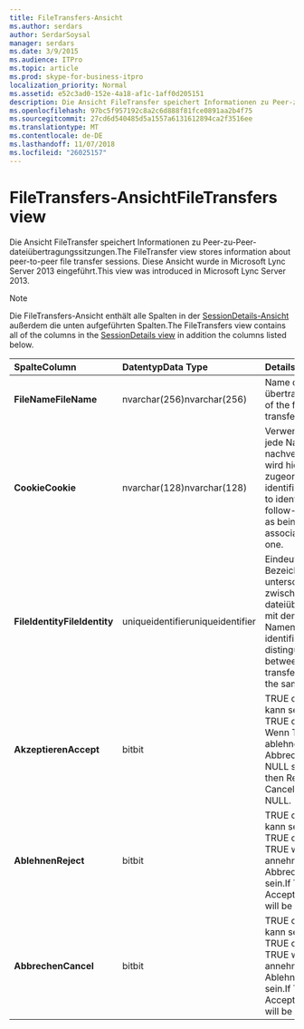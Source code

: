 ```yaml
---
title: FileTransfers-Ansicht
ms.author: serdars
author: SerdarSoysal
manager: serdars
ms.date: 3/9/2015
ms.audience: ITPro
ms.topic: article
ms.prod: skype-for-business-itpro
localization_priority: Normal
ms.assetid: e52c3ad0-152e-4a18-af1c-1aff0d205151
description: Die Ansicht FileTransfer speichert Informationen zu Peer-zu-Peer-dateiübertragungssitzungen. Diese Ansicht wurde in Microsoft Lync Server 2013 eingeführt.
ms.openlocfilehash: 97bc5f957192c8a2c6d888f81fce0891aa2b4f75
ms.sourcegitcommit: 27cd6d540485d5a1557a6131612894ca2f3516ee
ms.translationtype: MT
ms.contentlocale: de-DE
ms.lasthandoff: 11/07/2018
ms.locfileid: "26025157"
---
```

# <a name="filetransfers-view"></a><span data-ttu-id="c3797-104">FileTransfers-Ansicht</span><span class="sxs-lookup"><span data-stu-id="c3797-104">FileTransfers view</span></span>
 
<span data-ttu-id="c3797-105">Die Ansicht FileTransfer speichert Informationen zu Peer-zu-Peer-dateiübertragungssitzungen.</span><span class="sxs-lookup"><span data-stu-id="c3797-105">The FileTransfer view stores information about peer-to-peer file transfer sessions.</span></span> <span data-ttu-id="c3797-106">Diese Ansicht wurde in Microsoft Lync Server 2013 eingeführt.</span><span class="sxs-lookup"><span data-stu-id="c3797-106">This view was introduced in Microsoft Lync Server 2013.</span></span>
  
> [!NOTE]
> <span data-ttu-id="c3797-107">Die FileTransfers-Ansicht enthält alle Spalten in der [SessionDetails-Ansicht](sessiondetails-0.md) außerdem die unten aufgeführten Spalten.</span><span class="sxs-lookup"><span data-stu-id="c3797-107">The FileTransfers view contains all of the columns in the [SessionDetails view](sessiondetails-0.md) in addition the columns listed below.</span></span>
  
|<span data-ttu-id="c3797-108">**Spalte**</span><span class="sxs-lookup"><span data-stu-id="c3797-108">**Column**</span></span>|<span data-ttu-id="c3797-109">**Datentyp**</span><span class="sxs-lookup"><span data-stu-id="c3797-109">**Data Type**</span></span>|<span data-ttu-id="c3797-110">**Details**</span><span class="sxs-lookup"><span data-stu-id="c3797-110">**Details**</span></span>|
|:-----|:-----|:-----|
|<span data-ttu-id="c3797-111">**FileName**</span><span class="sxs-lookup"><span data-stu-id="c3797-111">**FileName**</span></span> <br/> |<span data-ttu-id="c3797-112">nvarchar(256)</span><span class="sxs-lookup"><span data-stu-id="c3797-112">nvarchar(256)</span></span>  <br/> |<span data-ttu-id="c3797-113">Name der Datei übertragen.</span><span class="sxs-lookup"><span data-stu-id="c3797-113">Name of the file transferred.</span></span>  <br/> |
|<span data-ttu-id="c3797-114">**Cookie**</span><span class="sxs-lookup"><span data-stu-id="c3797-114">**Cookie**</span></span> <br/> |<span data-ttu-id="c3797-115">nvarchar(128)</span><span class="sxs-lookup"><span data-stu-id="c3797-115">nvarchar(128)</span></span>  <br/> |<span data-ttu-id="c3797-116">Verwendet, um jede Nachricht zur nachverfolgung als wird hiermit zugeordnet zu identifizieren.</span><span class="sxs-lookup"><span data-stu-id="c3797-116">Used to identify every follow-up message as being associated with this one.</span></span>  <br/> |
|<span data-ttu-id="c3797-117">**FileIdentity**</span><span class="sxs-lookup"><span data-stu-id="c3797-117">**FileIdentity**</span></span> <br/> |<span data-ttu-id="c3797-118">uniqueidentifier</span><span class="sxs-lookup"><span data-stu-id="c3797-118">uniqueidentifier</span></span>  <br/> |<span data-ttu-id="c3797-119">Eindeutiger Bezeichner zum unterscheiden zwischen dateiübertragungen mit demselben Namen.</span><span class="sxs-lookup"><span data-stu-id="c3797-119">Unique identifier to distinguish between file transfers involving the same file name.</span></span>  <br/> |
|<span data-ttu-id="c3797-120">**Akzeptieren**</span><span class="sxs-lookup"><span data-stu-id="c3797-120">**Accept**</span></span> <br/> |<span data-ttu-id="c3797-121">bit</span><span class="sxs-lookup"><span data-stu-id="c3797-121">bit</span></span>  <br/> |<span data-ttu-id="c3797-122">TRUE oder NULL kann sein.</span><span class="sxs-lookup"><span data-stu-id="c3797-122">Can be TRUE or NULL.</span></span> <span data-ttu-id="c3797-123">Wenn TRUE, dann ablehnen, und Abbrechen werden NULL sein.</span><span class="sxs-lookup"><span data-stu-id="c3797-123">If TRUE, then Reject and Cancel will be NULL.</span></span>  <br/> |
|<span data-ttu-id="c3797-124">**Ablehnen**</span><span class="sxs-lookup"><span data-stu-id="c3797-124">**Reject**</span></span> <br/> |<span data-ttu-id="c3797-125">bit</span><span class="sxs-lookup"><span data-stu-id="c3797-125">bit</span></span>  <br/> |<span data-ttu-id="c3797-126">TRUE oder NULL kann sein.</span><span class="sxs-lookup"><span data-stu-id="c3797-126">Can be TRUE or NULL.</span></span> <span data-ttu-id="c3797-127">Bei TRUE wird annehmen und Abbrechen NULL sein.</span><span class="sxs-lookup"><span data-stu-id="c3797-127">If TRUE, then Accept and Cancel will be NULL.</span></span>  <br/> |
|<span data-ttu-id="c3797-128">**Abbrechen**</span><span class="sxs-lookup"><span data-stu-id="c3797-128">**Cancel**</span></span> <br/> |<span data-ttu-id="c3797-129">bit</span><span class="sxs-lookup"><span data-stu-id="c3797-129">bit</span></span>  <br/> |<span data-ttu-id="c3797-130">TRUE oder NULL kann sein.</span><span class="sxs-lookup"><span data-stu-id="c3797-130">Can be TRUE or NULL.</span></span> <span data-ttu-id="c3797-131">Bei TRUE wird annehmen und Ablehnen NULL sein.</span><span class="sxs-lookup"><span data-stu-id="c3797-131">If TRUE, then Accept and Reject will be NULL.</span></span>  <br/> |
   

